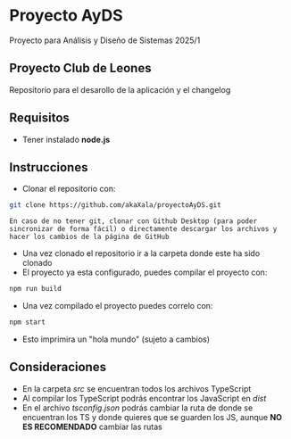 # Proyecto AyDS
Proyecto para Análisis y Diseño de Sistemas 2025/1

## Proyecto Club de Leones
Repositorio para el desarollo de la aplicación y el changelog

## Requisitos
- Tener instalado **node.js**

## Instrucciones
- Clonar el repositorio con:
```bash
git clone https://github.com/akaXala/proyectoAyDS.git
```

    En caso de no tener git, clonar con Github Desktop (para poder sincronizar de forma fácil) o directamente descargar los archivos y hacer los cambios de la página de GitHub

- Una vez clonado el repositorio ir a la carpeta donde este ha sido clonado
- El proyecto ya esta configurado, puedes compilar el proyecto con:
```bash
npm run build
```
- Una vez compilado el proyecto puedes correlo con:
```bash
npm start
```

- Esto imprimira un "hola mundo" (sujeto a cambios)

## Consideraciones
- En la carpeta *src* se encuentran todos los archivos TypeScript
- Al compilar los TypeScript podrás encontrar los JavaScript en *dist*
- En el archivo *tsconfig.json* podrás cambiar la ruta de donde se encuentran los TS y donde quieres que se guarden los JS, aunque **NO ES RECOMENDADO** cambiar las rutas
